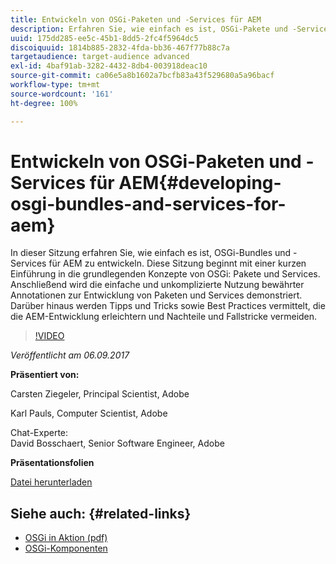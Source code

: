 ```yaml
---
title: Entwickeln von OSGi-Paketen und -Services für AEM
description: Erfahren Sie, wie einfach es ist, OSGi-Pakete und -Services für AEM zu entwickeln. Diese Sitzung beginnt mit einer kurzen Einführung in die grundlegenden Konzepte von OSGi.
uuid: 175dd285-ee5c-45b1-8dd5-2fc4f5964dc5
discoiquuid: 1814b885-2832-4fda-bb36-467f77b88c7a
targetaudience: target-audience advanced
exl-id: 4baf91ab-3282-4432-8db4-003918deac10
source-git-commit: ca06e5a8b1602a7bcfb83a43f529680a5a96bacf
workflow-type: tm+mt
source-wordcount: '161'
ht-degree: 100%

---
```


# Entwickeln von OSGi-Paketen und -Services für AEM{#developing-osgi-bundles-and-services-for-aem}

In dieser Sitzung erfahren Sie, wie einfach es ist, OSGi-Bundles und -Services für AEM zu entwickeln. Diese Sitzung beginnt mit einer kurzen Einführung in die grundlegenden Konzepte von OSGi: Pakete und Services. Anschließend wird die einfache und unkomplizierte Nutzung bewährter Annotationen zur Entwicklung von Paketen und Services demonstriert. Darüber hinaus werden Tipps und Tricks sowie Best Practices vermittelt, die die AEM-Entwicklung erleichtern und Nachteile und Fallstricke vermeiden.

>[!VIDEO](https://video.tv.adobe.com/v/19654/?quality=9)

*Veröffentlicht am 06.09.2017*

**Präsentiert von:**

Carsten Ziegeler, Principal Scientist, Adobe

Karl Pauls, Computer Scientist, Adobe

Chat-Experte:\
David Bosschaert, Senior Software Engineer, Adobe

**Präsentationsfolien**

[Datei herunterladen](assets/aem-gems-osgi-best-practices-090617.pdf)

## Siehe auch: {#related-links}

* [OSGi in Aktion (pdf)](https://manning-content.s3.amazonaws.com/download/9/86fba2b-2ea2-48cc-855d-39e06df49ceb/OSGIiAsamplech1.pdf)
* [OSGi-Komponenten](https://blog.osoco.de/2015/08/osgi-components-simply-simple-part-i/)
